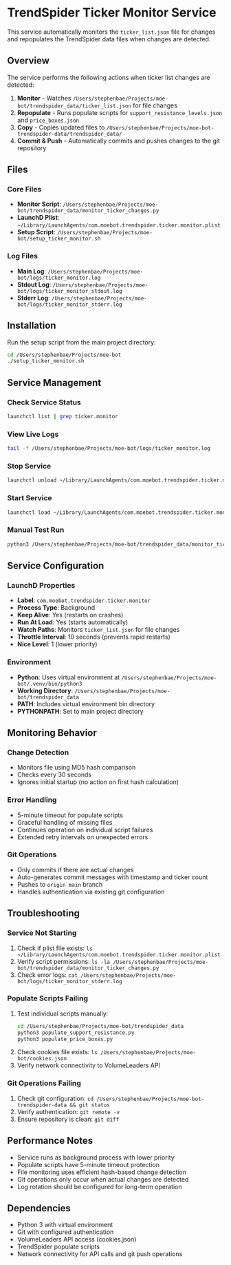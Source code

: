 # TrendSpider Ticker Monitor Service

This service automatically monitors the `ticker_list.json` file for changes and repopulates the TrendSpider data files when changes are detected.

## Overview

The service performs the following actions when ticker list changes are detected:

1. **Monitor** - Watches `/Users/stephenbae/Projects/moe-bot/trendspider_data/ticker_list.json` for file changes
2. **Repopulate** - Runs populate scripts for `support_resistance_levels.json` and `price_boxes.json`
3. **Copy** - Copies updated files to `/Users/stephenbae/Projects/moe-bot-trendspider-data/trendspider_data/`
4. **Commit & Push** - Automatically commits and pushes changes to the git repository

## Files

### Core Files
- **Monitor Script**: `/Users/stephenbae/Projects/moe-bot/trendspider_data/monitor_ticker_changes.py`
- **LaunchD Plist**: `~/Library/LaunchAgents/com.moebot.trendspider.ticker.monitor.plist`
- **Setup Script**: `/Users/stephenbae/Projects/moe-bot/setup_ticker_monitor.sh`

### Log Files
- **Main Log**: `/Users/stephenbae/Projects/moe-bot/logs/ticker_monitor.log`
- **Stdout Log**: `/Users/stephenbae/Projects/moe-bot/logs/ticker_monitor_stdout.log`
- **Stderr Log**: `/Users/stephenbae/Projects/moe-bot/logs/ticker_monitor_stderr.log`

## Installation

Run the setup script from the main project directory:

```bash
cd /Users/stephenbae/Projects/moe-bot
./setup_ticker_monitor.sh
```

## Service Management

### Check Service Status
```bash
launchctl list | grep ticker.monitor
```

### View Live Logs
```bash
tail -f /Users/stephenbae/Projects/moe-bot/logs/ticker_monitor.log
```

### Stop Service
```bash
launchctl unload ~/Library/LaunchAgents/com.moebot.trendspider.ticker.monitor.plist
```

### Start Service
```bash
launchctl load ~/Library/LaunchAgents/com.moebot.trendspider.ticker.monitor.plist
```

### Manual Test Run
```bash
python3 /Users/stephenbae/Projects/moe-bot/trendspider_data/monitor_ticker_changes.py --once
```

## Service Configuration

### LaunchD Properties
- **Label**: `com.moebot.trendspider.ticker.monitor`
- **Process Type**: Background
- **Keep Alive**: Yes (restarts on crashes)
- **Run At Load**: Yes (starts automatically)
- **Watch Paths**: Monitors `ticker_list.json` for file changes
- **Throttle Interval**: 10 seconds (prevents rapid restarts)
- **Nice Level**: 1 (lower priority)

### Environment
- **Python**: Uses virtual environment at `/Users/stephenbae/Projects/moe-bot/.venv/bin/python3`
- **Working Directory**: `/Users/stephenbae/Projects/moe-bot/trendspider_data`
- **PATH**: Includes virtual environment bin directory
- **PYTHONPATH**: Set to main project directory

## Monitoring Behavior

### Change Detection
- Monitors file using MD5 hash comparison
- Checks every 30 seconds
- Ignores initial startup (no action on first hash calculation)

### Error Handling
- 5-minute timeout for populate scripts
- Graceful handling of missing files
- Continues operation on individual script failures
- Extended retry intervals on unexpected errors

### Git Operations
- Only commits if there are actual changes
- Auto-generates commit messages with timestamp and ticker count
- Pushes to `origin main` branch
- Handles authentication via existing git configuration

## Troubleshooting

### Service Not Starting
1. Check if plist file exists: `ls ~/Library/LaunchAgents/com.moebot.trendspider.ticker.monitor.plist`
2. Verify script permissions: `ls -la /Users/stephenbae/Projects/moe-bot/trendspider_data/monitor_ticker_changes.py`
3. Check error logs: `cat /Users/stephenbae/Projects/moe-bot/logs/ticker_monitor_stderr.log`

### Populate Scripts Failing
1. Test individual scripts manually:
   ```bash
   cd /Users/stephenbae/Projects/moe-bot/trendspider_data
   python3 populate_support_resistance.py
   python3 populate_price_boxes.py
   ```
2. Check cookies file exists: `ls /Users/stephenbae/Projects/moe-bot/cookies.json`
3. Verify network connectivity to VolumeLeaders API

### Git Operations Failing
1. Check git configuration: `cd /Users/stephenbae/Projects/moe-bot-trendspider-data && git status`
2. Verify authentication: `git remote -v`
3. Ensure repository is clean: `git diff`

## Performance Notes

- Service runs as background process with lower priority
- Populate scripts have 5-minute timeout protection
- File monitoring uses efficient hash-based change detection
- Git operations only occur when actual changes are detected
- Log rotation should be configured for long-term operation

## Dependencies

- Python 3 with virtual environment
- Git with configured authentication
- VolumeLeaders API access (cookies.json)
- TrendSpider populate scripts
- Network connectivity for API calls and git push operations 